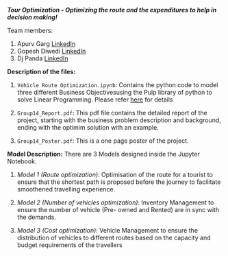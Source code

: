 ***Tour Optimization - Optimizing the route and the expenditures to help in decision making!***

Team members:
1. Apurv Garg [LinkedIn](https://www.linkedin.com/in/apurv-garg-49659274/)
2. Gopesh Diwedi [LinkedIn](https://www.linkedin.com/in/gopeshdwivedi/)
3. Dj Panda [LinkedIn](https://www.linkedin.com/in/dibyajyoti-panda-2b7b3296/)

**Description of the files:**
 1. ```Vehicle Route Optimization.ipynb```: Contains the python code to model three different Business Objectivesusing the Pulp library of        python to solve Linear Programming. Please refer [here](https://pythonhosted.org/PuLP/) for details
    
 2. ```Group14_Report.pdf```: This pdf file contains the detailed report of the project, starting with the business problem description          and background, ending with the optimim solution with an example.
 
 3. ```Group14_Poster.pdf```: This is a one page poster of the project.

**Model Description:** There are 3 Models designed inside the Jupyter Notebook.
 1. *Model 1 (Route optimization)*: Optimisation of the route for a tourist to ensure that the shortest path is proposed before the            journey to facilitate smoothened travelling experience.
    
 2. *Model 2 (Number of vehicles optimization)*: Inventory Management to ensure the number of vehicle (Pre- owned and Rented) are in sync      with the demands.
    
 3. *Model 3 (Cost optimization)*: Vehicle Management to ensure the distribution of vehicles to different routes based on the capacity           and budget requirements of the travellers
